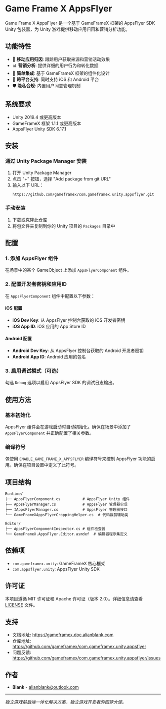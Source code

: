 # Game Frame X AppsFlyer

Game Frame X AppsFlyer 是一个基于 GameFrameX 框架的 AppsFlyer SDK Unity 包装器，为 Unity 游戏提供移动应用归因和营销分析功能。

## 功能特性

- 🎯 **移动应用归因**: 跟踪用户获取来源和营销活动效果
- 📊 **营销分析**: 提供详细的用户行为和转化数据
- 🔧 **简单集成**: 基于 GameFrameX 框架的组件化设计
- 📱 **跨平台支持**: 同时支持 iOS 和 Android 平台
- 🛡️ **隐私合规**: 内置用户同意管理机制

## 系统要求

- Unity 2019.4 或更高版本
- GameFrameX 框架 1.1.1 或更高版本
- AppsFlyer Unity SDK 6.17.1

## 安装

### 通过 Unity Package Manager 安装

1. 打开 Unity Package Manager
2. 点击 "+" 按钮，选择 "Add package from git URL"
3. 输入以下 URL：
   ```
   https://github.com/gameframex/com.gameframex.unity.appsflyer.git
   ```

### 手动安装

1. 下载或克隆此仓库
2. 将包文件夹复制到你的 Unity 项目的 `Packages` 目录中

## 配置

### 1. 添加 AppsFlyer 组件

在场景中的某个 GameObject 上添加 `AppsFlyerComponent` 组件。

### 2. 配置开发者密钥和应用ID

在 `AppsFlyerComponent` 组件中配置以下参数：

#### iOS 配置
- **iOS Dev Key**: 从 AppsFlyer 控制台获取的 iOS 开发者密钥
- **iOS App ID**: iOS 应用的 App Store ID

#### Android 配置
- **Android Dev Key**: 从 AppsFlyer 控制台获取的 Android 开发者密钥
- **Android App ID**: Android 应用的包名

### 3. 启用调试模式（可选）

勾选 `Debug` 选项以启用 AppsFlyer SDK 的调试日志输出。

## 使用方法

### 基本初始化

AppsFlyer 组件会在游戏启动时自动初始化。确保在场景中添加了 `AppsFlyerComponent` 并正确配置了相关参数。

### 编译符号

包使用 `ENABLE_GAME_FRAME_X_APPSFLYER` 编译符号来控制 AppsFlyer 功能的启用。确保在项目设置中定义了此符号。

## 项目结构

```
Runtime/
├── AppsFlyerComponent.cs          # AppsFlyer Unity 组件
├── AppsFlyerManager.cs            # AppsFlyer 管理器实现
├── IAppsFlyerManager.cs           # AppsFlyer 管理器接口
└── GameFrameXAppsFlyerCroppingHelper.cs  # 代码裁剪辅助类

Editor/
├── AppsFlyerComponentInspector.cs # 组件检查器
└── GameFrameX.AppsFlyer.Editor.asmdef  # 编辑器程序集定义
```

## 依赖项

- `com.gameframex.unity`: GameFrameX 核心框架
- `com.appsflyer.unity`: AppsFlyer Unity SDK

## 许可证

本项目遵循 MIT 许可证和 Apache 许可证（版本 2.0）。详细信息请查看 [LICENSE](LICENSE.md) 文件。

## 支持

- 文档地址: https://gameframex.doc.alianblank.com
- 仓库地址: https://github.com/gameframex/com.gameframex.unity.appsflyer
- 问题反馈: https://github.com/gameframex/com.gameframex.unity.appsflyer/issues

## 作者

- **Blank** - [alianblank@outlook.com](mailto:alianblank@outlook.com)

---

*独立游戏前后端一体化解决方案，独立游戏开发者的圆梦大使。*